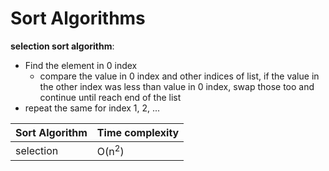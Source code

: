 # Sort Algorithms

**selection sort algorithm**:
- Find the element in 0 index
  - compare the value in 0 index and other indices of list, if the value in the other index was less than value in 0 index, swap those too and continue until reach end of the list
- repeat the same for index 1, 2, ...




Sort Algorithm | Time complexity
--- | ---
selection | O(n<sup>2</sup>)

